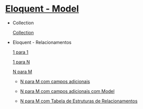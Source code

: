 # [Eloquent - Model](https://packagist.org/packages/illuminate/database) 

- Collection

    [Collection](Collection.md) 
 
- Eloquent - Relacionamentos 

    [1 para 1](Eloquent_OneToOne.md)
    
    [1 para N](Eloquent_OneToMany.md)
    
    [N para M](Eloquent_ManyToMany.md)
    
    
    - [N para M com campos adicionais](Eloquent_ManyToManyWithPivot.md)
    
    
    - [N para M com campos adicionais com Model](Eloquent_ManyToManyModel.md)
    
    - [N para M com Tabela de Estruturas de Relacionamentos](Eloquent_ManyToMany_Morph.md)
    
